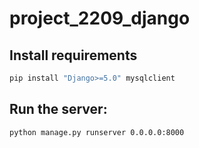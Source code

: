 # project_2209_django


## Install requirements

```bash
pip install "Django>=5.0" mysqlclient
```


## Run the server:
```bash
python manage.py runserver 0.0.0.0:8000
```
